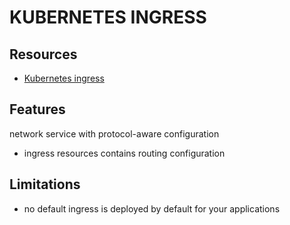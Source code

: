 # KUBERNETES INGRESS

## Resources
- [Kubernetes ingress](https://kubernetes.io/docs/concepts/services-networking/ingress/)

## Features
network service with protocol-aware configuration

- ingress resources contains routing configuration

## Limitations

- no default ingress is deployed by default for your applications